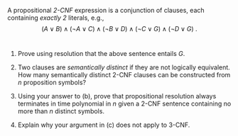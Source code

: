 

A propositional *2-CNF* expression is a conjunction of
clauses, each containing *exactly 2* literals, e.g.,
$$(A\lor B) \land (\lnot A \lor C) \land (\lnot B \lor D) \land (\lnot
  C \lor G) \land (\lnot D \lor G)\ .$$<br>

1.  Prove using resolution that the above sentence entails $G$.<br>

2.  Two clauses are *semantically distinct* if they are not
    logically equivalent. How many semantically distinct 2-CNF clauses
    can be constructed from $n$ proposition symbols?<br>

3.  Using your answer to (b), prove that propositional resolution always
    terminates in time polynomial in $n$ given a 2-CNF sentence
    containing no more than $n$ distinct symbols.<br>

4.  Explain why your argument in (c) does not apply to 3-CNF.<br>
